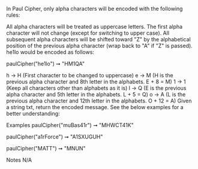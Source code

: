 In Paul Cipher, only alpha characters will be encoded with the following rules:

All alpha characters will be treated as uppercase letters.
The first alpha character will not change (except for switching to upper case).
All subsequent alpha characters will be shifted toward "Z" by the alphabetical position of the previous alpha character (wrap back to "A" if "Z" is passed).
he1lo would be encoded as follows:

paulCipher("he1lo") ➞ "HM1QA"

h -> H (First character to be changed to uppercase)
e -> M (H is the previous alpha character and 8th letter in the alphabets. E + 8 = M)
1 -> 1 (Keep all characters other than alphabets as it is)
l -> Q (E is the previous alpha character and 5th letter in the alphabets. L + 5 = Q)
o -> A (L is the previous alpha character and 12th letter in the alphabets. O + 12 = A)
Given a string txt, return the encoded message. See the below examples for a better understanding:

Examples
paulCipher("muBas41r") ➞ "MHWCT41K"

paulCipher("a1rForce") ➞ "A1SXUGUH"

paulCipher("MATT") ➞ "MNUN"

Notes
N/A